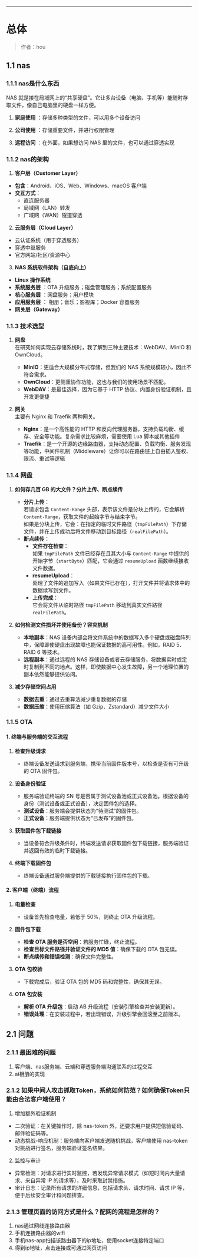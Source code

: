 ------

# 总体

> 作者：hou

## 1.1 nas

### 1.1.1 nas是什么东西

NAS 就是接在局域网上的“共享硬盘”。它让多台设备（电脑、手机等）能随时存取文件，像自己电脑里的硬盘一样方便。

1. **家庭使用** ：存储多种类型的文件，可以用多个设备访问  

2. **公司使用** ：存储重要文件，并进行权限管理  

3. **远程访问** ：在外面，如果想访问 NAS 里的文件，也可以通过穿透实现  

### 1.1.2 nas的架构

1. **客户层（Customer Layer）**

- **包含**：Android、iOS、Web、Windows、macOS 客户端  
- **交互方式**：  
  - 直连服务器  
  - 局域网（LAN）转发  
  - 广域网（WAN）隧道穿透  

2. **云服务层（Cloud Layer）**

- 云认证系统（用于穿透服务）  
- 穿透中继服务  
- 官方网站/社区/资源中心  

3. **NAS 系统软件架构（自底向上）**

- **Linux 操作系统**  
- **系统服务层** ：OTA 升级服务；磁盘管理服务；系统配置服务  
- **核心服务层** ：网盘服务；用户模块  
- **应用服务层** ： 相册；音乐；影视库；Docker 容器服务  
- **网关层（Gateway）**  

### 1.1.3 技术选型

1. **网盘**  
   在研究如何实现云存储系统时，我了解到三种主要技术：WebDAV、MinIO 和 OwnCloud。  
   - **MinIO**：更适合大规模分布式存储，但我们的 NAS 系统规模较小，因此不符合需求。  
   - **OwnCloud**：更侧重协作功能，这也与我们的使用场景不匹配。  
   - **WebDAV**：是最佳选择，因为它基于 HTTP 协议、内置身份验证机制，且开发更便捷  

2. **网关**  
   主要有 Nginx 和 Traefik 两种网关。  
   - **Nginx**：是一个高性能的 HTTP 和反向代理服务器，支持负载均衡、缓存、安全等功能。复杂需求比较麻烦，需要使用 Lua 脚本或其他插件  
   - **Traefik**：是一个开源的边缘路由器，支持动态配置、负载均衡、服务发现等功能，中间件机制（Middleware）让你可以在路由链上自由插入鉴权、限流、重试等逻辑  

### 1.1.4 网盘

1. **如何存几百 GB 的大文件？分片上传、断点续传**  
   - **分片上传**：  
     若请求包含 `Content-Range` 头部，表示该文件是分块上传的，它会解析 `Content-Range`，获取文件的起始字节与结束字节。  
     如果是分块上传，它会：在指定的临时文件路径（`tmpFilePath`）下存储文件，并在上传成功后将文件移动到目标路径（`realFilePath`）。  
   - **断点续传**：  
     - **文件存在检查**：  
       如果 `tmpFilePath` 文件已经存在且其大小与 `Content-Range` 中提供的开始字节（`startByte`）匹配，它会通过 `resumeUpload` 函数继续接收文件数据。  
     - **resumeUpload**：  
       处理了文件的追加写入（如果文件已存在），打开文件并将请求体中的数据续写到文件。  
     - **上传完成**：  
       它会将文件从临时路径 `tmpFilePath` 移动到真实文件路径 `realFilePath`。

2. **如何检测文件损坏并使用备份？容灾机制**  
   - **本地副本**：NAS 设备内部会将文件系统中的数据写入多个硬盘或磁盘阵列中，保障即使硬盘出现故障也能保证数据的高可用性。例如，RAID 5、RAID 6 等技术。  
   - **远程副本**：通过远程的 NAS 存储设备或者云存储服务，将数据实时或定时复制到不同的地点。这样，即使数据中心发生故障，另一个地理位置的副本依然能够提供访问。

3. **减少存储空间占用**   
     - **数据去重**：通过去重算法减少重复数据的存储  
     - **数据压缩**：使用压缩算法（如 Gzip、Zstandard）减少文件大小  

### 1.1.5 OTA

#### 1. 终端与服务端的交互流程

1. **检查升级请求**  
   - 终端设备发送请求到服务端，携带当前固件版本号，以检查是否有可升级的 OTA 固件包。  

2. **设备身份验证**  
   - 服务端验证终端的 SN 号是否属于测试设备池或正式设备池。根据设备的身份（测试设备或正式设备），决定固件包的选择。  
   - **测试设备**：服务端会提供状态为“待测试”的固件包。  
   - **正式设备**：服务端提供状态为“已发布”的固件包。  

3. **获取固件包下载链接**  
   - 当设备符合升级条件时，终端发送请求获取固件包下载链接，服务端验证并返回有效的临时下载链接。  

4. **终端下载固件包**  
   - 终端设备通过服务端提供的下载链接执行固件包的下载。  

#### 2. 客户端（终端）流程

1. **电量检查**  
   - 设备首先检查电量，若低于 50%，则终止 OTA 升级流程。  

2. **固件包下载**  
   - **检查 OTA 服务是否空闲**：若服务忙碌，终止流程。  
   - **检查目标文件路径并验证文件的 MD5 值**：确保下载的 OTA 包无误。  
   - **断点续传和错误检测**：确保文件完整性。  

3. **OTA 包校验**  
   - 下载完成后，验证 OTA 包的 MD5 码和完整性，确保其无误。  

4. **OTA 包安装**  
   - **解析 OTA 升级包**：启动 AB 升级流程（安装引擎检查并安装更新）。  
   - **错误处理**：在安装过程中，若出现错误，升级引擎会回滚至之前版本。

## 2.1 问题
### 2.1.1 最困难的问题

1. 客户端、nas服务端、云端和穿透服务端沟通联系的过程交互
2. ai相册的实现

### 2.1.2 如果中间人攻击抓取Token，系统如何防范？如何确保Token只能由合法客户端使用？

1. 增加额外验证机制

- 二次验证：在关键操作时，除 nas-token 外，还要求用户提供短信验证码、邮件验证码等。
- 动态挑战-响应机制：服务端向客户端发送随机挑战，客户端使用 nas-token 对挑战进行签名，服务端验证签名结果。

2. 监控与审计

- 异常检测：对请求进行实时监控，若发现异常请求模式（如短时间内大量请求、来自异常 IP 的请求等），及时采取封禁措施。
- 审计日志：记录所有请求的详细信息，包括请求头、请求时间、请求 IP 等，便于后续安全审计和问题排查。

### 2.1.3 管理页面的访问方式是什么？配网的流程是怎样的？

1. nas通过网线连接路由器
2. 手机连接路由器的wifi
3. 手机nas-app扫描该路由器下的ip地址，使用socket连接特定端口
4. 得到ip地址，点击连接或可通过网页访问

